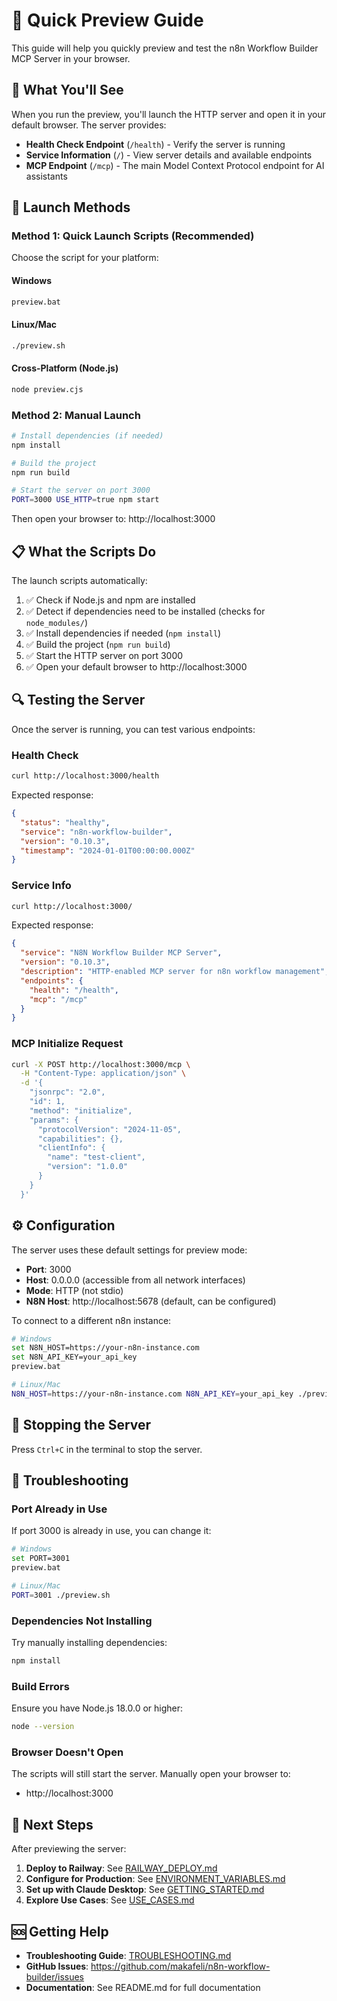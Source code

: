 # 🚀 Quick Preview Guide

This guide will help you quickly preview and test the n8n Workflow Builder MCP Server in your browser.

## 🎯 What You'll See

When you run the preview, you'll launch the HTTP server and open it in your default browser. The server provides:

- **Health Check Endpoint** (`/health`) - Verify the server is running
- **Service Information** (`/`) - View server details and available endpoints
- **MCP Endpoint** (`/mcp`) - The main Model Context Protocol endpoint for AI assistants

## 🚀 Launch Methods

### Method 1: Quick Launch Scripts (Recommended)

Choose the script for your platform:

#### Windows
```cmd
preview.bat
```

#### Linux/Mac
```bash
./preview.sh
```

#### Cross-Platform (Node.js)
```bash
node preview.cjs
```

### Method 2: Manual Launch

```bash
# Install dependencies (if needed)
npm install

# Build the project
npm run build

# Start the server on port 3000
PORT=3000 USE_HTTP=true npm start
```

Then open your browser to: http://localhost:3000

## 📋 What the Scripts Do

The launch scripts automatically:

1. ✅ Check if Node.js and npm are installed
2. ✅ Detect if dependencies need to be installed (checks for `node_modules/`)
3. ✅ Install dependencies if needed (`npm install`)
4. ✅ Build the project (`npm run build`)
5. ✅ Start the HTTP server on port 3000
6. ✅ Open your default browser to http://localhost:3000

## 🔍 Testing the Server

Once the server is running, you can test various endpoints:

### Health Check
```bash
curl http://localhost:3000/health
```

Expected response:
```json
{
  "status": "healthy",
  "service": "n8n-workflow-builder",
  "version": "0.10.3",
  "timestamp": "2024-01-01T00:00:00.000Z"
}
```

### Service Info
```bash
curl http://localhost:3000/
```

Expected response:
```json
{
  "service": "N8N Workflow Builder MCP Server",
  "version": "0.10.3",
  "description": "HTTP-enabled MCP server for n8n workflow management",
  "endpoints": {
    "health": "/health",
    "mcp": "/mcp"
  }
}
```

### MCP Initialize Request
```bash
curl -X POST http://localhost:3000/mcp \
  -H "Content-Type: application/json" \
  -d '{
    "jsonrpc": "2.0",
    "id": 1,
    "method": "initialize",
    "params": {
      "protocolVersion": "2024-11-05",
      "capabilities": {},
      "clientInfo": {
        "name": "test-client",
        "version": "1.0.0"
      }
    }
  }'
```

## ⚙️ Configuration

The server uses these default settings for preview mode:

- **Port**: 3000
- **Host**: 0.0.0.0 (accessible from all network interfaces)
- **Mode**: HTTP (not stdio)
- **N8N Host**: http://localhost:5678 (default, can be configured)

To connect to a different n8n instance:

```bash
# Windows
set N8N_HOST=https://your-n8n-instance.com
set N8N_API_KEY=your_api_key
preview.bat

# Linux/Mac
N8N_HOST=https://your-n8n-instance.com N8N_API_KEY=your_api_key ./preview.sh
```

## 🛑 Stopping the Server

Press `Ctrl+C` in the terminal to stop the server.

## 🔧 Troubleshooting

### Port Already in Use

If port 3000 is already in use, you can change it:

```bash
# Windows
set PORT=3001
preview.bat

# Linux/Mac
PORT=3001 ./preview.sh
```

### Dependencies Not Installing

Try manually installing dependencies:

```bash
npm install
```

### Build Errors

Ensure you have Node.js 18.0.0 or higher:

```bash
node --version
```

### Browser Doesn't Open

The scripts will still start the server. Manually open your browser to:
- http://localhost:3000

## 📖 Next Steps

After previewing the server:

1. **Deploy to Railway**: See [RAILWAY_DEPLOY.md](./RAILWAY_DEPLOY.md)
2. **Configure for Production**: See [ENVIRONMENT_VARIABLES.md](./ENVIRONMENT_VARIABLES.md)
3. **Set up with Claude Desktop**: See [GETTING_STARTED.md](./GETTING_STARTED.md)
4. **Explore Use Cases**: See [USE_CASES.md](./USE_CASES.md)

## 🆘 Getting Help

- **Troubleshooting Guide**: [TROUBLESHOOTING.md](./TROUBLESHOOTING.md)
- **GitHub Issues**: https://github.com/makafeli/n8n-workflow-builder/issues
- **Documentation**: See README.md for full documentation
